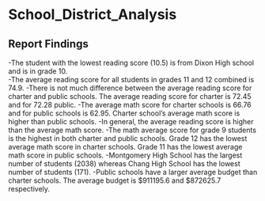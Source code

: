 # School_District_Analysis

## Report Findings 

-The student with the lowest reading score (10.5) is from Dixon High school  and is in grade 10.  
-The average reading score for all students in grades 11 and 12 combined is 74.9. 
-There is not much difference between the average reading score for charter and public schools. The average reading score for charter is 72.45 and for 72.28 public.
-The average math score for charter schools is 66.76 and for public schools is 62.95.  Charter school’s average math score is higher than public schools. 
-In general, the average reading score is higher than the average math score.
-The math average score for grade 9 students is the highest in both charter and public schools. Grade 12 has the lowest average math score in charter schools. Grade 11 has the lowest average math score in public schools.
-Montgomery High School has the largest number of students (2038) whereas Chang High School has the lowest number of students (171). 
-Public schools have a larger average budget than charter schools. The average budget is $911195.6 and $872625.7 respectively. 
